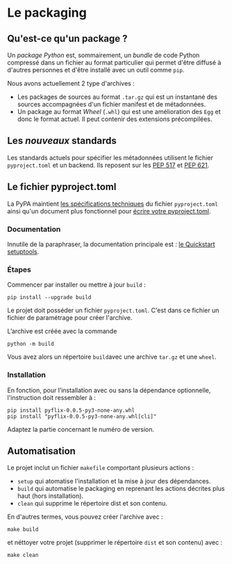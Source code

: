 # Le packaging

## Qu'est-ce qu'un package ?
Un *package Python* est, sommairement, un *bundle* de code Python compressé dans un fichier au
format particulier qui permet d'être diffusé à d'autres personnes et d'être installé avec un outil
comme `pip`.

Nous avons actuellement 2 type d'archives :

 * Les packages de sources au format `.tar.gz` qui est un instantané des sources accompagnées d'un
   fichier manifest et de métadonnées.
 * Un package au format *Wheel* (`.whl`) qui est une amélioration des `Egg` et donc le format
   actuel. Il peut contenir des extensions précompilées.

## Les *nouveaux* standards
Les standards actuels pour spécifier les métadonnées utilisent le fichier `pyproject.toml` et un
backend. Ils reposent sur les [PEP 517](https://peps.python.org/pep-0517/) et
[PEP 621](https://peps.python.org/pep-0621/).

## Le fichier pyproject.toml
La PyPA maintient [les spécifications techniques](https://packaging.python.org/en/latest/specifications/pyproject-toml/)
du fichier `pyproject.toml` ainsi qu'un document plus fonctionnel pour
[écrire votre pyproject.toml](https://packaging.python.org/en/latest/specifications/pyproject-toml/#pyproject-toml-spec). 

### Documentation
Innutile de la paraphraser, la documentation principale est : [le Quickstart setuptools](https://setuptools.pypa.io/en/latest/userguide/quickstart.html).

### Étapes
Commencer par installer ou mettre à jour `build` :

```
pip install --upgrade build
```

Le projet doit posséder un fichier `pyproject.toml`. C'est dans ce fichier un fichier de
paramétrage pour créer l'archive.

L’archive est créée avec la commande
```
python -m build
```
Vous avez alors un répertoire `build`avec une archive `tar.gz` et une `wheel`.

### Installation
En fonction, pour l’installation avec ou sans la dépendance optionnelle, l'instruction doit
ressembler à :
```
pip install pyflix-0.0.5-py3-none-any.whl
pip install "pyflix-0.0.5-py3-none-any.whl[cli]"
```

Adaptez la partie concernant le numéro de version.

## Automatisation
Le projet inclut un fichier `makefile` comportant plusieurs actions :
 - `setup` qui atomatise l'installation et la mise à jour des dépendances.
 - `build` qui automatise le packaging en reprenant les actions décrites plus haut (hors
   installation).
 - `clean` qui supprime le répertoire dist et son contenu.

En d'autres termes, vous pouvez créer l'archive avec :
```shell
make build
```

et néttoyer votre projet (supprimer le répertoire `dist` et son contenu) avec :
```shell
make clean
```